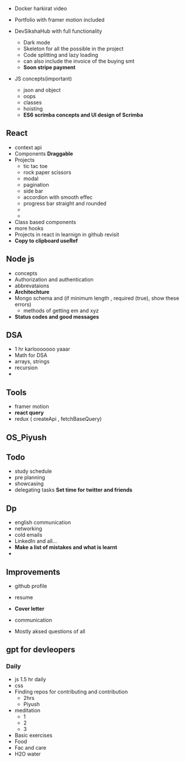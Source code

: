 
- Docker harkirat video
- Portfolio with framer motion included
- DevSikshaHub with full functionality

  - Dark mode
  - Skeleton for all the possible in the project
  - Code splitting and lazy loading
  - can also include the invoice of the buying smt
  - **Soon stripe payment**

- JS concepts(important)
  - json and object
  - oops
  - classes
  - hoisting
  - **ES6 scrimba concepts and UI design of Scrimba**
## React
  - context api
  - Components **Draggable**
  - Projects
    - tic tac toe
    - rock paper scissors
    - modal
    - pagination
    - side bar
    - accordion with smooth effec
    - progress bar straight and rounded
    - 
    - 
  - Class based components
  - more hooks
  - Projects in react in learnign in github revisit
  - **Copy to clipboard useRef**
## Node js
  - concepts
  - Authorization and authentication
  - abbrevataions
  - **Architechture**
  - Mongo schema and (if minimum length , required (true), show these errors)
    - methods of getting em and xyz
  - **Status codes and good messages**

## DSA

- 1 hr karlooooooo yaaar
- Math for DSA
- arrays, strings
- recursion
-

## Tools

- framer motion
- **react query**
- redux ( createApi , fetchBaseQuery)

## OS_Piyush

## Todo

- study schedule
- pre planning
- showcasing
- delegating tasks
  **Set time for twitter and friends**



## Dp
- english communication
- networking
- cold emails
- LinkedIn and all...
- **Make a list of mistakes and what is learnt**
- 



## Improvements
- github profile
- resume
- **Cover letter**
- communication


- Mostly aksed questions of all
  



## gpt for devleopers



### Daily
- js 1.5 hr daily
- css 
- Finding repos for contributing and contribution
  - 2hrs
  - Piyush
- meditation
  - 1
  - 2
  - 3
- Basic exercises
- Food
- Fac and care
- H2O water
